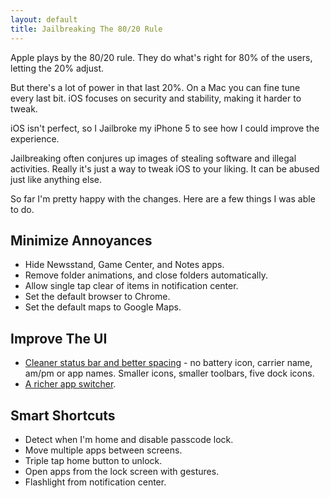 ```yaml
---
layout: default
title: Jailbreaking The 80/20 Rule	
---
```

Apple plays by the 80/20 rule. They do what's right for 80% of the users, letting the 20% adjust.

But there's a lot of power in that last 20%. On a Mac you can fine tune every last bit. iOS focuses on security and stability, making it harder to tweak.

iOS isn't perfect, so I Jailbroke my iPhone 5 to see how I could improve the experience.

Jailbreaking often conjures up images of stealing software and illegal activities. Really it's just a way to tweak iOS to your liking. It can be abused just like anything else.

So far I'm pretty happy with the changes. Here are a few things I was able to do.

## Minimize Annoyances
- Hide Newsstand, Game Center, and Notes apps.
- Remove folder animations, and close folders automatically.
- Allow single tap clear of items in notification center.
- Set the default browser to Chrome.
- Set the default maps to Google Maps.

## Improve The UI
- [Cleaner status bar and better spacing](http://cloud.dankim.org/NKhT) - no battery icon, carrier name, am/pm or app names. Smaller icons, smaller toolbars, five dock icons.
- [A richer app switcher](http://cloud.dankim.org/NMVM).

## Smart Shortcuts
- Detect when I'm home and disable passcode lock.
- Move multiple apps between screens.
- Triple tap home button to unlock.
- Open apps from the lock screen with gestures.
- Flashlight from notification center.